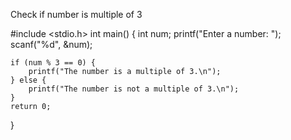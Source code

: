  Check if number is multiple of 3 

#include <stdio.h>
int main() {
    int num;
    printf("Enter a number: ");
    scanf("%d", &num);
    
    if (num % 3 == 0) {
        printf("The number is a multiple of 3.\n");
    } else {
        printf("The number is not a multiple of 3.\n");
    }
    return 0;
}
